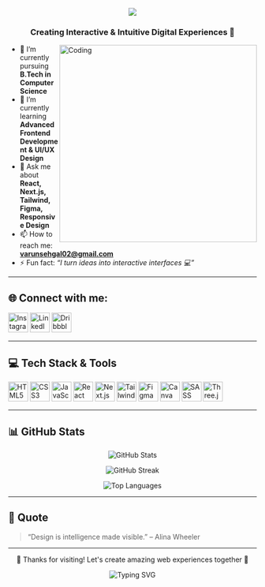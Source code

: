 <p align="center">
  <img src="https://readme-typing-svg.herokuapp.com?font=Fira+Code&size=28&duration=3000&pause=1000&color=00F7FF&center=true&vCenter=true&width=700&lines=Hi+%F0%9F%91%8B%2C+I'm+Varun+Sehgal!;Frontend+Developer+%7C+UI%2FUX+Designer;Let’s+Build+Modern+Web+Apps+%F0%9F%9A%80" />
</p>

<h3 align="center">Creating Interactive & Intuitive Digital Experiences 🚀</h3>

<img align="right" alt="Coding" width="400" src="https://cdn.dribbble.com/users/1162077/screenshots/3848914/media/320984a9ca58b3c73274c9259ecf6de8.gif" />

- 🔭 I’m currently pursuing **B.Tech in Computer Science**
- 🌱 I’m currently learning **Advanced Frontend Development & UI/UX Design**
- 💬 Ask me about **React, Next.js, Tailwind, Figma, Responsive Design**
- 📫 How to reach me: **varunsehgal02@gmail.com**
- ⚡ Fun fact: *“I turn ideas into interactive interfaces 💻”*

---

## 🌐 Connect with me:

<p align="left">
  <a href="https://www.instagram.com/_varun.sehgal/" target="_blank"><img title="Instagram" src="https://skillicons.dev/icons?i=instagram" alt="Instagram" height="40"/></a>
  <a href="https://www.linkedin.com/in/varunsehgal02/" target="_blank"><img title="LinkedIn" src="https://skillicons.dev/icons?i=linkedin" alt="LinkedIn" height="40"/></a>
  <a href="https://dribbble.com/varunsehgal02" target="_blank"><img title="Dribbble" src="https://skillicons.dev/icons?i=dribbble" alt="Dribbble" height="40"/></a>
</p>

---

## 💻 Tech Stack & Tools

<p align="left">
  <a><img title="HTML5" src="https://skillicons.dev/icons?i=html" height="40"/></a>
  <a><img title="CSS3" src="https://skillicons.dev/icons?i=css" height="40"/></a>
  <a><img title="JavaScript" src="https://skillicons.dev/icons?i=js" height="40"/></a>
  <a><img title="React" src="https://skillicons.dev/icons?i=react" height="40"/></a>
  <a><img title="Next.js" src="https://skillicons.dev/icons?i=nextjs" height="40"/></a>
  <a><img title="Tailwind CSS" src="https://skillicons.dev/icons?i=tailwind" height="40"/></a>
  <a><img title="Figma" src="https://skillicons.dev/icons?i=figma" height="40"/></a>
  <a><img title="Canva" src="https://skillicons.dev/icons?i=canva" height="40"/></a>
  <a><img title="SASS" src="https://skillicons.dev/icons?i=sass" height="40"/></a>
  <a><img title="Three.js" src="https://skillicons.dev/icons?i=threejs" height="40"/></a>
</p>

---

## 📊 GitHub Stats

<p align="center">
  <img src="https://github-readme-stats.vercel.app/api?username=varunsehgal02&show_icons=true&theme=tokyonight" alt="GitHub Stats" />
</p>

<p align="center">
  <img src="https://github-readme-streak-stats.herokuapp.com/?user=varunsehgal02&theme=tokyonight" alt="GitHub Streak" />
</p>

<p align="center">
  <img src="https://github-readme-stats.vercel.app/api/top-langs/?username=varunsehgal02&layout=compact&theme=tokyonight" alt="Top Languages" />
</p>

---

## 💬 Quote

> “Design is intelligence made visible.” – Alina Wheeler

---

<p align="center">💖 Thanks for visiting! Let's create amazing web experiences together 🚀</p>
<p align="center">
  <img src="https://readme-typing-svg.herokuapp.com?font=Fira+Code&size=24&pause=1000&color=00F7FF&center=true&vCenter=true&width=435&lines=Happy+Coding!;Keep+Building+Modern+UI!;Follow+for+more+%F0%9F%91%80" alt="Typing SVG" />
</p>

